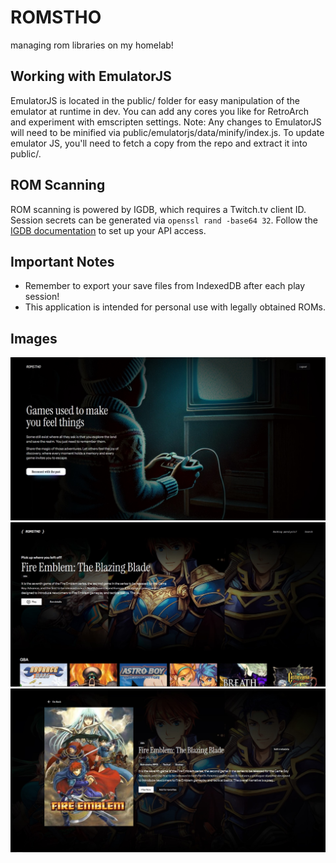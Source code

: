 # ROMSTHO

managing rom libraries on my homelab!

## Working with EmulatorJS

EmulatorJS is located in the public/ folder for easy manipulation of the emulator at runtime in dev. You can add any cores you like for RetroArch and experiment with emscripten settings.
Note: Any changes to EmulatorJS will need to be minified via public/emulatorjs/data/minify/index.js. To update emulator JS, you'll need to fetch a copy from the repo and extract it into public/.

## ROM Scanning

ROM scanning is powered by IGDB, which requires a Twitch.tv client ID. Session secrets can be generated via `openssl rand -base64 32`.  Follow the [IGDB documentation](https://api-docs.igdb.com/#getting-started) to set up your API access.

## Important Notes

- Remember to export your save files from IndexedDB after each play session!
- This application is intended for personal use with legally obtained ROMs.

## Images

![Home page](/public/home.jpg)
![Explore page](/public/explore.jpg)
![Details Page](/public/details.jpg)
